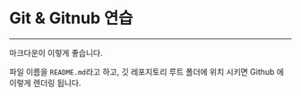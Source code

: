 # Git & Gitnub 연습

---

마크다운이 이렇게 좋습니다.

파일 이름을 `README.md`라고 하고, 깃 레포지토리 루트 폴더에 위치 시키면 Github 에 이렇게 렌더링 됩니다.

